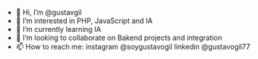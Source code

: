 - 👋 Hi, I’m @gustavgil
- 👀 I’m interested in PHP, JavaScript and IA
- 🌱 I’m currently learning IA
- 💞️ I’m looking to collaborate on Bakend projects and integration
- 📫 How to reach me: instagram @soygustavogil linkedin @gustavogil77

<!---
gustavgil/gustavgil is a ✨ special ✨ repository because its `README.md` (this file) appears on your GitHub profile.
You can click the Preview link to take a look at your changes.
--->
